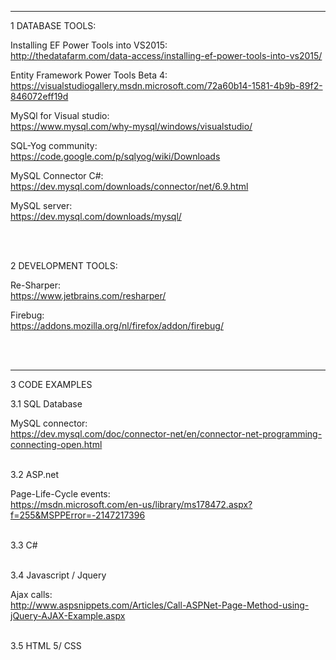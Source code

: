 
--------------------------------------------------------------------------------------------------------------------------------

1  DATABASE TOOLS:

Installing EF Power Tools into VS2015:<br>
http://thedatafarm.com/data-access/installing-ef-power-tools-into-vs2015/

Entity Framework Power Tools Beta 4:<br>
https://visualstudiogallery.msdn.microsoft.com/72a60b14-1581-4b9b-89f2-846072eff19d

MySQl for Visual studio:<br>
https://www.mysql.com/why-mysql/windows/visualstudio/

SQL-Yog community:<br>
https://code.google.com/p/sqlyog/wiki/Downloads

MySQL Connector C#:<br>
https://dev.mysql.com/downloads/connector/net/6.9.html

MySQL server:<br>
https://dev.mysql.com/downloads/mysql/

<br>
<br>

2   DEVELOPMENT TOOLS:

Re-Sharper:<br>
https://www.jetbrains.com/resharper/

Firebug:<br>
https://addons.mozilla.org/nl/firefox/addon/firebug/

<br>
<br>

--------------------------------------------------------------------------------------------------------------------------------

3  CODE EXAMPLES

3.1 SQL Database

MySQL connector:<br> 
https://dev.mysql.com/doc/connector-net/en/connector-net-programming-connecting-open.html
<br>
<br>


3.2 ASP.net 

Page-Life-Cycle events:<br> 
https://msdn.microsoft.com/en-us/library/ms178472.aspx?f=255&MSPPError=-2147217396
<br>
<br>

3.3 C#
<br>
<br>

3.4 Javascript / Jquery

Ajax calls:<br>
http://www.aspsnippets.com/Articles/Call-ASPNet-Page-Method-using-jQuery-AJAX-Example.aspx
<br>
<br>


3.5  HTML 5/ CSS








